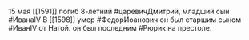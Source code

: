 15 мая [[1591]] погиб 8-летний #царевичДмитрий, младший сын #ИванаIV
В [[1598]] умер #ФедорИоанович он был старшим сыном #ИванIV от Нагой. он был последним #Рюрик на престоле.